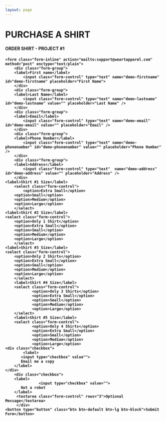 ```yaml
---
layout: page
---
```


# __PURCHASE A SHIRT__

<section>
    <h4>ORDER SHIRT - PROJECT #1<h4>

    <form class="form-inline" action="mailto:support@weartapparel.com" method="post" enctype="text/plain">
        <div class="form-group">
	    <label>First name</label>
            <input class="form-control" type="text" name="demo-firstname" id="demo-firstname" placeholder="First Name">
    	</div>
    	<div class="form-group">
	    <label>Last Name</label>
            <input class="form-control" type="text" name="demo-lastname" id="demo-lastname" value="" placeholder="Last Name" />
        </div>
        <div class="form-group">
	    <label>Email</label> 
            <input class="form-control" type="text" name="demo-email" id="demo-email" value="" placeholder="Email" />
    	</div>
        <div class="form-group">
	    <label>Phone Number</label>
            <input class="form-control" type="text" name="demo-phonenumber" id="demo-phonenumber" value="" placeholder="Phone Number" />
    	</div>
        <div class="form-group">
	    <label>Address</label>
            <input class="form-control" type="text"  name="demo-address" id="demo-address" value="" placeholder="Address" /> 
    	</div>
	<label>Shirt #1 Size</label>
        <select class="form-control">
	        <option>Extra Small</option>
		<option>Small</option>
		<option>Medium</option>
		<option>Large</option>
	    </select>
	<label>Shirt #2 Size</label>
	<select class="form-control">
		<option>Only 1 Shirt</option>
		<option>Extra Small</option>
		<option>Small</option>
		<option>Medium</option>
		<option>Large</option>
	    </select>
	<label>Shirt #3 Size</label>
	<select class="form-control">
		<option>Only 2 Shirts</option>
		<option>Extra Small</option>
		<option>Small</option>
		<option>Medium</option>
		<option>Large</option>
	    </select>
        <label>Shirt #4 Size</label>
        <select class="form-control">
                <option>Only 3 Shirts</option>
                <option>Extra Small</option>
                <option>Small</option>
                <option>Medium</option>
                <option>Large</option>
	    </select>
        <label>Shirt #5 Size</label>
        <select class="form-control">
                <option>Only 4 Shirts</option>
                <option>Extra Small</option>
                <option>Small</option>
                <option>Medium</option>
                <option>Large</option>
	<div class="checkbox">
	        <label>
		   <input type="checkbox" value"">
		   Email me a copy
		</label>
	</div>
        <div class="checkbox">
		<label>
                   <input type="checkbox" value="">
		   Not a robot
		</label>
         <textarea class="form-control" rows="3">Optional Message</textarea>
         </div>
	<button type="button" class="btn btn-default btn-lg btn-block">Submit Form</button>
